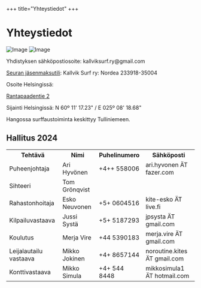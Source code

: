 +++
title="Yhteystiedot"
+++

# Yhteystiedot

![Image](Kalsu-tarra-talvi.gif#small)
![Image](Kalsu-tarra-kesa.gif#small)

Yhdistyksen sähköpostiosoite: &#107;&#97;&#108;&#108;&#118;&#105;&#107;&#115;&#117;&#114;&#102;&#46;&#114;&#121;&#64;&#103;&#109;&#97;&#105;&#108;&#46;&#99;&#111;&#109;

[Seuran jäsenmaksutili](/liittyminen):
Kallvik Surf ry: Nordea 233918-35004

Osoite Helsingissä: 

<a href="http://www.openstreetmap.org/#map=18/60.18807/25.13959" target="_blank" rel="nofollow">
Rantapaadentie 2
</a>

Sijainti Helsingissä: N 60º 11' 17.23" / E 025º 08' 18.68" 

Hangossa surffaustoiminta keskittyy Tulliniemeen.<br />

## Hallitus 2024

<table>
<tbody>
<tr>
<th>Tehtävä</th>
<th>Nimi</th>
<th>Puhelinumero</th>
<th>Sähköposti</th>
</tr>
<tr>
<td>Puheenjohtaja</td>
<td>Ari Hyvönen</td>
<td>&#43;&#52;&#43;&#43;&#32;&#53;&#53;&#56;&#48;&#48;&#54;</td>
<td>&#97;&#114;&#105;&#46;&#104;&#121;&#118;&#111;&#110;&#101;&#110;&#32;&#196;&#84;&#32;&#102;&#97;&#122;&#101;&#114;&#46;&#99;&#111;&#109;</td>
</tr>
<tr>
<td>Sihteeri</td>
<td>Tom Grönqvist</td>
<td></td>
<td></td>
</tr>
<tr>
<td>Rahastonhoitaja</td>
<td>Esko Neuvonen</td>
<td>&#43;&#53;&#43;&#32;&#48;&#54;&#48;&#52;&#53;&#49;&#54;</td>
<td>&#107;&#105;&#116;&#101;&#45;&#101;&#115;&#107;&#111;&#32;&#196;&#84;&#32;&#108;&#105;&#118;&#101;&#46;&#102;&#105;</td>
</tr>
<tr>
<td>Kilpailuvastaava</td>
<td>Jussi Systä</td>
<td>&#43;&#53;&#43;&#32;&#53;&#49;&#56;&#55;&#50;&#57;&#51;</td>
<td>&#106;&#112;&#115;&#121;&#115;&#116;&#97;&#32;&#196;&#84;&#32;&#103;&#109;&#97;&#105;&#108;&#46;&#99;&#111;&#109; </td>
</tr>
<tr>
<td>Koulutus</td>
<td>Merja Vire</td>
<td>&#43;&#52;&#52;&#32;&#53;&#51;&#57;&#48;&#49;&#56;&#51; </td>
<td>&#109;&#101;&#114;&#106;&#97;&#46;&#118;&#105;&#114;&#101;&#32;&#196;&#84;&#32;&#103;&#109;&#97;&#105;&#108;&#46;&#99;&#111;&#109;</td>
</tr>
<tr>
<td>Leijalautailu vastaava</td>
<td>Mikko Jokinen</td>
<td>&#43;&#52;&#43;&#32;&#56;&#54;&#53;&#55;&#49;&#52;&#52; </td>
<td>&#110;&#111;&#114;&#111;&#117;&#116;&#105;&#110;&#101;&#46;&#107;&#105;&#116;&#101;&#115;&#32;&#196;&#84;&#32;&#103;&#109;&#97;&#105;&#108;&#46;&#99;&#111;&#109;</td>
</tr>
<tr>
<td>Konttivastaava</td>
<td>Mikko Simula</td>
<td>+&#052;+&#032;&#053;&#052;&#052;&#032;&#056;&#052;&#052;&#056;</td>
<td>&#109;&#105;&#107;&#107;&#111;&#115;&#105;&#109;&#117;&#108;&#97;&#49;&#32;&#196;&#84;&#32;&#104;&#111;&#116;&#109;&#97;&#105;&#108;&#46;&#99;&#111;&#109;</td>
</tr>
</tbody>
</table>
